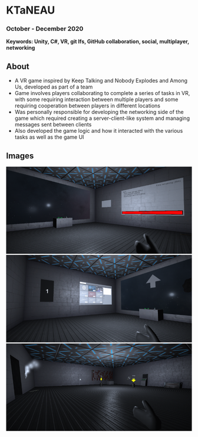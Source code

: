 # KTaNEAU

### October - December 2020

**Keywords: Unity, C#, VR, git lfs, GitHub collaboration, social, multiplayer, networking**

## About

- A VR game inspired by Keep Talking and Nobody Explodes and Among Us, developed as part of a team
- Game involves players collaborating to complete a series of tasks in VR, with some requiring interaction between multiple players and some requiring cooperation between players in different locations
- Was personally responsible for developing the networking side of the game which required creating a server-client-like system and managing messages sent between clients
- Also developed the game logic and how it interacted with the various tasks as well as the game UI

## Images

![gameplay1](/assets/images/ktaneau/gameplay1.png)
![gameplay2](/assets/images/ktaneau/gameplay2.png)
![gameplay3](/assets/images/ktaneau/gameplay3.png)
